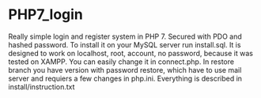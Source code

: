 # PHP7_login
Really simple login and register system in PHP 7. Secured with PDO and hashed password. To install it on your MySQL server run install.sql. It is designed to work on localhost, root, account, no password, because it was tested on XAMPP. You can easily change it in connect.php. In restore branch you have version with password restore, which have to use mail server and requiers a few changes in php.ini. Everything is described in install/instruction.txt
